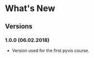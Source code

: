 # What's New

## Versions

### 1.0.0 (06.02.2018)

 * Version used for the first pyvis course.








